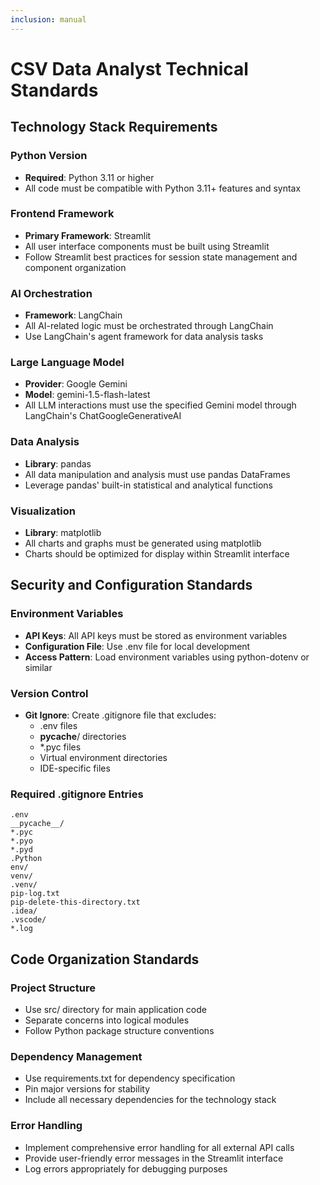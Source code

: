 ```yaml
---
inclusion: manual
---
```


# CSV Data Analyst Technical Standards

## Technology Stack Requirements

### Python Version
- **Required**: Python 3.11 or higher
- All code must be compatible with Python 3.11+ features and syntax

### Frontend Framework
- **Primary Framework**: Streamlit
- All user interface components must be built using Streamlit
- Follow Streamlit best practices for session state management and component organization

### AI Orchestration
- **Framework**: LangChain
- All AI-related logic must be orchestrated through LangChain
- Use LangChain's agent framework for data analysis tasks

### Large Language Model
- **Provider**: Google Gemini
- **Model**: gemini-1.5-flash-latest
- All LLM interactions must use the specified Gemini model through LangChain's ChatGoogleGenerativeAI

### Data Analysis
- **Library**: pandas
- All data manipulation and analysis must use pandas DataFrames
- Leverage pandas' built-in statistical and analytical functions

### Visualization
- **Library**: matplotlib
- All charts and graphs must be generated using matplotlib
- Charts should be optimized for display within Streamlit interface

## Security and Configuration Standards

### Environment Variables
- **API Keys**: All API keys must be stored as environment variables
- **Configuration File**: Use .env file for local development
- **Access Pattern**: Load environment variables using python-dotenv or similar

### Version Control
- **Git Ignore**: Create .gitignore file that excludes:
  - .env files
  - __pycache__/ directories
  - *.pyc files
  - Virtual environment directories
  - IDE-specific files

### Required .gitignore Entries
```
.env
__pycache__/
*.pyc
*.pyo
*.pyd
.Python
env/
venv/
.venv/
pip-log.txt
pip-delete-this-directory.txt
.idea/
.vscode/
*.log
```

## Code Organization Standards

### Project Structure
- Use src/ directory for main application code
- Separate concerns into logical modules
- Follow Python package structure conventions

### Dependency Management
- Use requirements.txt for dependency specification
- Pin major versions for stability
- Include all necessary dependencies for the technology stack

### Error Handling
- Implement comprehensive error handling for all external API calls
- Provide user-friendly error messages in the Streamlit interface
- Log errors appropriately for debugging purposes